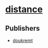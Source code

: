 # [distance](https://pypi.org/project/distance)



## Publishers
- [doukremt](https://pypi.org/user/doukremt)

